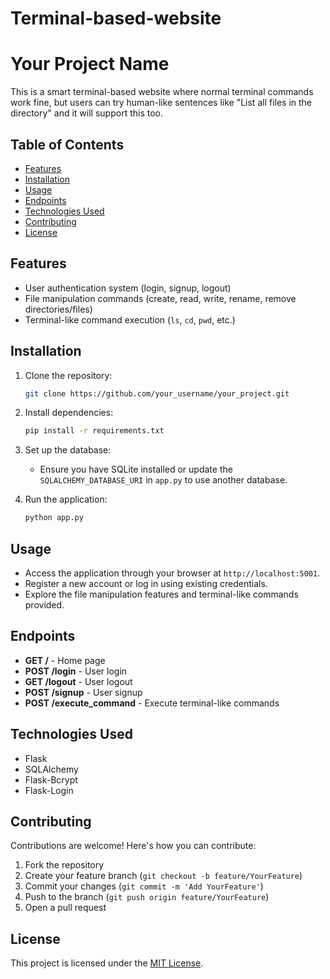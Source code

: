 # Terminal-based-website
# Your Project Name

This is a smart terminal-based website where normal terminal commands work fine, but users can try human-like sentences like "List all files in the directory" and it will support this too.

## Table of Contents
- [Features](#features)
- [Installation](#installation)
- [Usage](#usage)
- [Endpoints](#endpoints)
- [Technologies Used](#technologies-used)
- [Contributing](#contributing)
- [License](#license)

## Features
- User authentication system (login, signup, logout)
- File manipulation commands (create, read, write, rename, remove directories/files)
- Terminal-like command execution (`ls`, `cd`, `pwd`, etc.)

## Installation
1. Clone the repository:
    ```bash
    git clone https://github.com/your_username/your_project.git
    ```

2. Install dependencies:
    ```bash
    pip install -r requirements.txt
    ```

3. Set up the database:
    - Ensure you have SQLite installed or update the `SQLALCHEMY_DATABASE_URI` in `app.py` to use another database.

4. Run the application:
    ```bash
    python app.py
    ```

## Usage
- Access the application through your browser at `http://localhost:5001`.
- Register a new account or log in using existing credentials.
- Explore the file manipulation features and terminal-like commands provided.

## Endpoints
- **GET /** - Home page
- **POST /login** - User login
- **GET /logout** - User logout
- **POST /signup** - User signup
- **POST /execute_command** - Execute terminal-like commands

## Technologies Used
- Flask
- SQLAlchemy
- Flask-Bcrypt
- Flask-Login

## Contributing
Contributions are welcome! Here's how you can contribute:
1. Fork the repository
2. Create your feature branch (`git checkout -b feature/YourFeature`)
3. Commit your changes (`git commit -m 'Add YourFeature'`)
4. Push to the branch (`git push origin feature/YourFeature`)
5. Open a pull request

## License
This project is licensed under the [MIT License](LICENSE).
